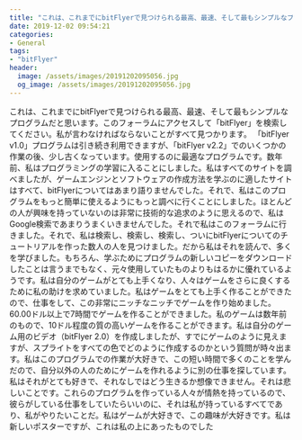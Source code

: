 ```yaml
---
title: "これは、これまでにbitFlyerで見つけられる最高、最速、そして最もシンプルなプログラムだと思います。"
date: 2019-12-02 09:54:21
categories:
- General
tags:
- "bitFlyer"
header:
  image: /assets/images/20191202095056.jpg
  og_image: /assets/images/20191202095056.jpg
---
```


これは、これまでにbitFlyerで見つけられる最高、最速、そして最もシンプルなプログラムだと思います。このフォーラムにアクセスして「bitFlyer」を検索してください。私が言わなければならないことがすべて見つかります。 「bitFlyer v1.0」プログラムは引き続き利用できますが、「bitFlyer v2.2」でのいくつかの作業の後、少し古くなっています。使用するのに最適なプログラムです。数年前、私はプログラミングの学習に入ることにしました。私はすべてのサイトを調べましたが、ゲームエンジンとソフトウェアの作成方法を学ぶのに適したサイトはすべて、bitFlyerについてはあまり語りませんでした。それで、私はこのプログラムをもっと簡単に使えるようにもっと調べに行くことにしました。ほとんどの人が興味を持っていないのは非常に技術的な追求のように思えるので、私はGoogle検索であまりうまくいきませんでした。それで私はこのフォーラムに行きました。それで、私は検索し、検索し、検索し、ついにbitFlyerについてのチュートリアルを作った数人の人を見つけました。だから私はそれを読んで、多くを学びました。もちろん、学ぶためにプログラムの新しいコピーをダウンロードしたことは言うまでもなく、元々使用していたものよりもはるかに優れているようです。私は自分のゲームがとても上手くなり、人々はゲームをさらに良くするために私の助けを求めていました。私はゲームをとても上手く作ることができたので、仕事をして、この非常にニッチなニッチでゲームを作り始めました。 60.00ドル以上で7時間でゲームを作ることができました。私のゲームは数年前のもので、10ドル程度の質の高いゲームを作ることができます。私は自分のゲーム用のビデオ（bitFlyer 2.0）を作成しましたが、すでにゲームのように見えますが、スプライトをすべての色でどのように作成するのかという質問が時々出ます。私はこのプログラムでの作業が大好きで、この短い時間で多くのことを学んだので、自分以外の人のためにゲームを作れるように別の仕事を探しています。私はそれがとても好きで、それなしではどう生きるか想像できません。それは悲しいことです。これらのプログラムを作っている人々が情熱を持っているので、彼らがしている仕事をしていたらいいのに、それは私が持っているすべてであり、私がやりたいことだ。私はゲームが大好きで、この趣味が大好きです。私は新しいポスターですが、これは私の上にあったものでした
